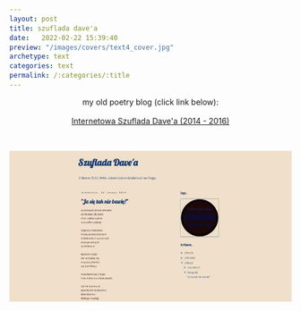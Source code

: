 ```yaml
---
layout: post
title: szuflada dave'a
date:   2022-02-22 15:39:40
preview: "/images/covers/text4_cover.jpg"
archetype: text
categories: text
permalink: /:categories/:title
---
```


<center>
my old poetry blog (click link below):
<br/>
<br/>
<a href="https://szuflada-davea.blogspot.com/">Internetowa Szuflada Dave'a (2014 - 2016)</a>
</center>
<p>&nbsp;</p>

![Old poetry blog](\images\text\old-poetry-blog.jpg)


